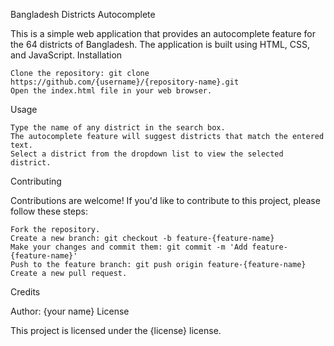 Bangladesh Districts Autocomplete

This is a simple web application that provides an autocomplete feature for the 64 districts of Bangladesh. The application is built using HTML, CSS, and JavaScript.
Installation

    Clone the repository: git clone https://github.com/{username}/{repository-name}.git
    Open the index.html file in your web browser.

Usage

    Type the name of any district in the search box.
    The autocomplete feature will suggest districts that match the entered text.
    Select a district from the dropdown list to view the selected district.

Contributing

Contributions are welcome! If you'd like to contribute to this project, please follow these steps:

    Fork the repository.
    Create a new branch: git checkout -b feature-{feature-name}
    Make your changes and commit them: git commit -m 'Add feature-{feature-name}'
    Push to the feature branch: git push origin feature-{feature-name}
    Create a new pull request.

Credits

Author: {your name}
License

This project is licensed under the {license} license.